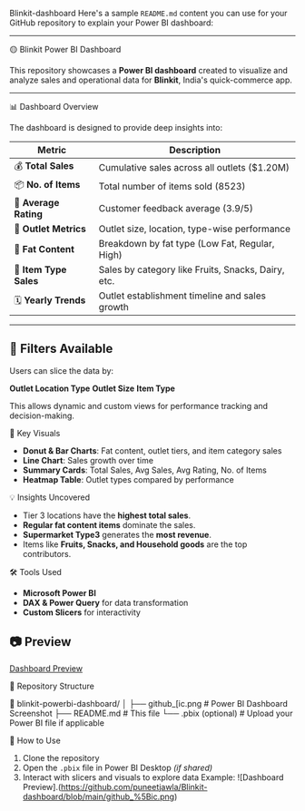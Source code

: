 Blinkit-dashboard
Here's a sample `README.md` content you can use for your GitHub repository to explain your Power BI dashboard:

---

🟡 Blinkit Power BI Dashboard

This repository showcases a **Power BI dashboard** created to visualize and analyze sales and operational data for **Blinkit**, India's quick-commerce app.

---

 📊 Dashboard Overview

The dashboard is designed to provide deep insights into:

| Metric                 | Description                                        |
| ---------------------- | -------------------------------------------------- |
| 💰 **Total Sales**     | Cumulative sales across all outlets (\$1.20M)      |
| 📦 **No. of Items**    | Total number of items sold (8523)                  |
| 🌟 **Average Rating**  | Customer feedback average (3.9/5)                  |
| 🏪 **Outlet Metrics**  | Outlet size, location, type-wise performance       |
| 🥗 **Fat Content**     | Breakdown by fat type (Low Fat, Regular, High)     |
| 🍞 **Item Type Sales** | Sales by category like Fruits, Snacks, Dairy, etc. |
| 🗓 **Yearly Trends**   | Outlet establishment timeline and sales growth     |

---

## 🧩 Filters Available

Users can slice the data by:

 **Outlet Location Type**
 **Outlet Size**
 **Item Type**

This allows dynamic and custom views for performance tracking and decision-making.

📌 Key Visuals

* **Donut & Bar Charts**: Fat content, outlet tiers, and item category sales
* **Line Chart**: Sales growth over time
* **Summary Cards**: Total Sales, Avg Sales, Avg Rating, No. of Items
* **Heatmap Table**: Outlet types compared by performance

💡 Insights Uncovered

* Tier 3 locations have the **highest total sales**.
* **Regular fat content items** dominate the sales.
* **Supermarket Type3** generates the **most revenue**.
* Items like **Fruits, Snacks, and Household goods** are the top contributors.

🛠️ Tools Used

* **Microsoft Power BI**
* **DAX & Power Query** for data transformation
* **Custom Slicers** for interactivity

## 📷 Preview

[Dashboard Preview](./github_%5Bic.png)

 📁 Repository Structure

📂 blinkit-powerbi-dashboard/
│
├── github_[ic.png       # Power BI Dashboard Screenshot
├── README.md            # This file
└── .pbix (optional)     # Upload your Power BI file if applicable




🔗 How to Use

1. Clone the repository
2. Open the `.pbix` file in Power BI Desktop *(if shared)*
3. Interact with slicers and visuals to explore data
Example: ![Dashboard Preview].(https://github.com/puneetjawla/Blinkit-dashboard/blob/main/github_%5Bic.png)





